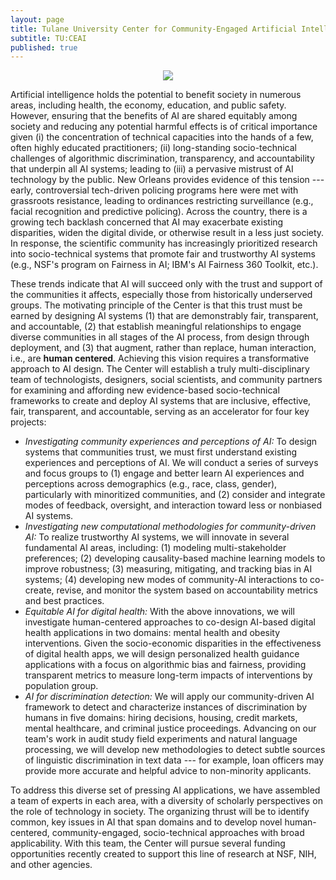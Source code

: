 ```yaml
---
layout: page
title: Tulane University Center for Community-Engaged Artificial Intelligence
subtitle: TU:CEAI
published: true
---
```

<p style="text-align:center;"><img src="{{ 'img/tulogo.png' | relative_url }}"/></p>

Artificial intelligence holds the potential to benefit society in numerous areas, including health, the economy, education, and public safety. However, ensuring that the benefits of AI are shared equitably among society and reducing any potential harmful effects is of critical importance given (i) the concentration of technical capacities into the hands of a few, often highly educated practitioners;  (ii) long-standing socio-technical challenges of algorithmic discrimination, transparency, and accountability that underpin all AI systems; leading to (iii) a pervasive mistrust of AI technology by the public. New Orleans provides evidence of this tension --- early, controversial tech-driven policing programs here were met with grassroots resistance, leading to ordinances restricting surveillance (e.g., facial recognition and predictive policing). Across the country, there is a growing tech backlash concerned that AI may exacerbate existing disparities, widen the digital divide, or otherwise result in a less just society. In response, the scientific community has increasingly prioritized research into socio-technical systems that promote fair and trustworthy AI systems (e.g., NSF's program on Fairness in AI; IBM's AI Fairness 360 Toolkit, etc.).

These trends indicate that AI will succeed only with the trust and support of the communities it affects, especially those from historically underserved groups. The motivating principle of the Center is that this trust must be earned by designing AI systems (1) that are demonstrably fair, transparent, and accountable, (2) that establish meaningful relationships to engage diverse communities in all stages of the AI process, from design through deployment, and (3) that augment, rather than replace, human interaction, i.e., are **human centered**. Achieving this vision requires a transformative approach to AI design. The Center will establish a truly multi-disciplinary team of technologists, designers, social scientists, and community partners for examining and affording new evidence-based socio-technical frameworks to  create and deploy AI systems that are inclusive, effective, fair, transparent, and accountable, serving as an accelerator for four key  projects:

* *Investigating community experiences and perceptions of AI:* To design systems that communities trust, we must first understand existing experiences and perceptions of AI. We will conduct a series of surveys and focus groups to (1) engage and better learn AI experiences and perceptions across demographics (e.g., race, class, gender), particularly with minoritized communities, and (2) consider and integrate modes of feedback, oversight, and interaction toward less or nonbiased AI systems.
* *Investigating new computational methodologies for community-driven AI:* To realize trustworthy AI systems, we will innovate in several fundamental AI areas, including: (1) modeling multi-stakeholder preferences; (2) developing causality-based machine learning models to improve robustness; (3) measuring, mitigating, and tracking bias in AI systems; (4) developing new modes of community-AI interactions to co-create, revise, and monitor the system based on accountability metrics and best practices.
* *Equitable AI for digital health:* With the above innovations, we will investigate human-centered approaches to co-design AI-based digital health applications in two domains: mental health and obesity interventions. Given the socio-economic disparities in the effectiveness of digital health apps, we will design personalized health guidance applications with a focus on algorithmic bias and fairness, providing transparent metrics to measure long-term impacts of interventions by population group.
* *AI for discrimination detection:* We will apply our community-driven AI framework to detect and characterize instances of discrimination by humans in five domains: hiring decisions, housing, credit markets, mental healthcare, and criminal justice proceedings. Advancing on our team's work in audit study field experiments and natural language processing, we will develop new methodologies to detect subtle sources of linguistic discrimination in text data --- for example, loan officers may provide more accurate and helpful advice to non-minority applicants.

To address this diverse set of pressing AI applications, we have assembled a team of experts in each area, with a diversity of scholarly perspectives on the role of technology in society. The organizing thrust will be to identify common, key issues in AI that span domains and to develop novel human-centered, community-engaged, socio-technical approaches with broad applicability. With this team, the Center will pursue several funding opportunities recently created to support this line of research at NSF, NIH, and other agencies.
